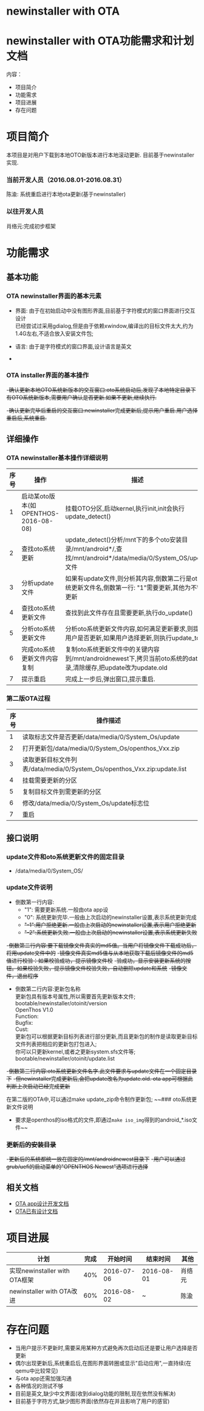 # newinstaller with OTA

# newinstaller with OTA功能需求和计划文档
内容：
- 项目简介
- 功能需求
- 项目进展
- 存在问题

# 项目简介
本项目是对用户下载到本地OTO新版本进行本地滚动更新.
目前基于newinstaller实现.

### 当前开发人员（2016.08.01-2016.08.31）
陈渝: 系统重启进行本地ota更新(基于newinstaller)

### 以往开发人员
肖络元:完成初步框架

# 功能需求
## 基本功能
### OTA newinstaller界面的基本元素
- 界面: 由于在初始启动中没有图形界面,目前基于字符模式的窗口界面进行交互设计  
已经尝试过采用gdialog,但是由于依赖xwindow,编译出的目标文件太大,约为1.4G左右,不适合放入安装文件包;

- 语言: 由于是字符模式的窗口界面,设计语言是英文
-
### OTA installer界面的基本操作
-~~确认更新本地OTO系统新版本的交互窗口:oto系统启动后,发现了本地特定目录下有OTO系统新版本,需要用户确认是否更新.如果不更新,继续执行.~~

-~~确认更新完毕后重启的交互窗口:newinstaller完成更新后,提示用户重启.用户选择重启后,系统重启.~~

## 详细操作
### OTA newinstaller基本操作详细说明
|序号|操作|描述|
|---|---|---|
|1|启动某oto版本(如OPENTHOS-2016-08-08)|挂载OTO分区,启动kernel,执行init,init会执行update_detect()
|2|查找oto系统更新|update_detect()分析/mnt下的多个oto安装目录/mnt/android*/,查找/mnt/android*/data/media/0/System_OS/update文件
|3|分析update文件|如果有update文件,则分析其内容,倒数第二行是oto系统更新文件名,倒数第一行: "1"需要更新,其他为不需要更新
|4|查找oto系统更新文件|查找到此文件存在且需要更新,执行do_update()
|5|分析oto系统更新文件|分析oto系统更新文件内容,如何满足更新要求,则提示用户是否更新,如果用户选择更新,则执行update_to()
|6|完成oto系统更新文件内容复制|复制oto系统更新文件中的关键内容到/mnt/androidnewest下,拷贝当前oto系统的data目录,清除缓存,把update改为update.old
|7|提示重启|完成上一步后,弹出窗口,提示重启.

### 第二版OTA过程
|序号|操作描述|
|---|------|
|1|读取标志文件是否更新/data/media/0/System_Os/update|
|2|打开更新包/data/media/0/System_Os/openthos_Vxx.zip|
|3|读取更新目标文件列表/data/media/0/System_Os/openthos_Vxx.zip:update.list|
|4|挂载需要更新的分区|
|5|复制目标文件到需更新的分区|
|6|修改/data/media/0/System_Os/update标志位|
|7|重启|
## 接口说明
### update文件和oto系统更新文件的固定目录
- /data/media/0/System_OS/

### update文件说明
- 倒数第一行内容:
  - "1": 需要更新系统.一般由ota app设
  - "0": 系统更新完毕.一般由上次启动的newinstaller设置,表示系统更新完成  
  -  ~~"-1":用户拒绝更新.一般由上次启动的newinstaller设置,表示用户拒绝更新~~  
  -  ~~"-2":系统更新失败.一般由上次启动的newinstaller设置,表示系统更新失败~~  
  

-~~倒数第二行内容:要下载镜像文件真实的md5值。当用户将镜像文件下载成功后，将用update文件中的~~
-~~镜像文件真实md5值与从本地获取下载后镜像文件的md5值进行校验：如果校验成功，提示镜像文件校~~
-~~验成功，显示安装更新系统的按钮。如果校验失败，提示镜像文件校验失败，自动删除update和系统~~
-~~镜像文件，退出程序~~

- 倒数第二行内容:更新包名称  
 更新包具有版本号属性,所以需要首先更新版本文件;  
 bootable/newinstaller/otoinit/version  
 OpenThos V1.0  
 Function:  
 Bugfix:  
 Cust:  
 更新包可以根据更新目标列表进行部分更新,而且更新包的制作是读取更新目标文件列表把相应的更新包打包进入;  
 你可以只更新kernel,或者之更新system.sfs文件等;  
 bootable/newinstaller/otoinit/update.list  

-~~倒数第三行内容:oto系统更新文件名字.此文件要求与update文件在一个固定目录下~~
-~~但newinstaller完成更新后,会把update改名为update.old. ota app可根据此判断上次启动已经完成更新~~

 在第二版的OTA中,可以通过make update_zip命令制作更新包;
~~### oto系统更新文件说明
- 要求是openthos的iso格式的文件,即通过```make iso_img```得到的android_*.iso文件~~

### ~~更新后的安装目录~~
-~~更新后的系统都统一放在固定的/mnt/androidnewest目录下~~
-~~用户可以通过grub/uefi的启动菜单的"OPENTHOS Newest"选项进行选择~~ 

## 相关文档
- [OTA app设计开发文档](https://github.com/openthos/appstore-ota-analysis/blob/master/OTA-analysis.md)
- [OTA已有设计文档](https://github.com/openthos/appstore-ota-analysis/blob/master/Server/OTA.md)

# 项目进展
| 计划 | 完成 | 开始时间 | 结束时间 |其他
|---|---|---|---|---|
| 实现newinstaller with OTA框架 |40%|2016-07-06|2016-08-01|肖络元
| newinstaller with OTA改进 |60%|2016-08-02|~|陈渝

# 存在问题

- 当用户提示不更新时,需要采用某种方式避免再次启动后还是要让用户选择是否更新
- 偶尔出现更新后,系统重启后,在图形界面转圈或显示"启动应用",一直持续(在qemu中比较常见)
- 与ota app还需加强沟通
- 各种情况的测试不够
- 目前是英文,缺少中文界面(收到dialog功能的限制,现在依然没有解决)
- 目前基于字符方式,缺少图形界面(依然存在并且影响了用户的感官)

